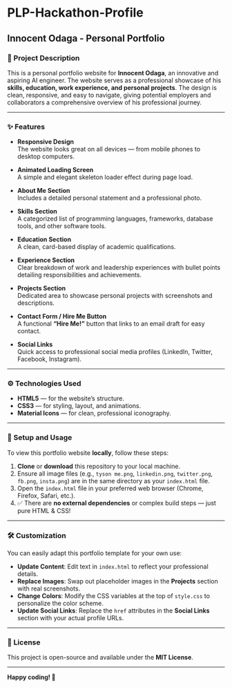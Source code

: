 # PLP-Hackathon-Profile

## Innocent Odaga - Personal Portfolio

### 📌 Project Description
This is a personal portfolio website for **Innocent Odaga**, an innovative and aspiring AI engineer. The website serves as a professional showcase of his **skills, education, work experience, and personal projects**. The design is clean, responsive, and easy to navigate, giving potential employers and collaborators a comprehensive overview of his professional journey.

---

### ✨ Features

- **Responsive Design**  
  The website looks great on all devices — from mobile phones to desktop computers.

- **Animated Loading Screen**  
  A simple and elegant skeleton loader effect during page load.

- **About Me Section**  
  Includes a detailed personal statement and a professional photo.

- **Skills Section**  
  A categorized list of programming languages, frameworks, database tools, and other software tools.

- **Education Section**  
  A clean, card-based display of academic qualifications.

- **Experience Section**  
  Clear breakdown of work and leadership experiences with bullet points detailing responsibilities and achievements.

- **Projects Section**  
  Dedicated area to showcase personal projects with screenshots and descriptions.

- **Contact Form / Hire Me Button**  
  A functional **“Hire Me!”** button that links to an email draft for easy contact.

- **Social Links**  
  Quick access to professional social media profiles (LinkedIn, Twitter, Facebook, Instagram).

---

### ⚙️ Technologies Used

- **HTML5** — for the website’s structure.
- **CSS3** — for styling, layout, and animations.
- **Material Icons** — for clean, professional iconography.

---

### 🚀 Setup and Usage

To view this portfolio website **locally**, follow these steps:

1. **Clone** or **download** this repository to your local machine.
2. Ensure all image files (e.g., `tyson me.png`, `linkedin.png`, `twitter.png`, `fb.png`, `insta.png`) are in the same directory as your `index.html` file.
3. Open the `index.html` file in your preferred web browser (Chrome, Firefox, Safari, etc.).
4. ✅ There are **no external dependencies** or complex build steps — just pure HTML & CSS!

---

### 🛠️ Customization

You can easily adapt this portfolio template for your own use:

- **Update Content**: Edit text in `index.html` to reflect your professional details.
- **Replace Images**: Swap out placeholder images in the **Projects** section with real screenshots.
- **Change Colors**: Modify the CSS variables at the top of `style.css` to personalize the color scheme.
- **Update Social Links**: Replace the `href` attributes in the **Social Links** section with your actual profile URLs.

---

### 📄 License

This project is open-source and available under the **MIT License**.

---

**Happy coding! 🚀**

